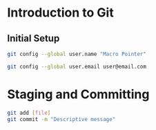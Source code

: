 # Introduction to Git

## Initial Setup

```bash
git config --global user.name "Macro Pointer"

git config --global user.email user@email.com
```

# Staging and Committing

```bash
git add [file]
git commit -m "Descriptive message"
```